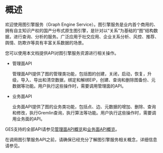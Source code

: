 # 概述<a name="ges_03_0001"></a>

欢迎使用图引擎服务（Graph Engine Service）。图引擎服务是业内首个商用的、拥有自主知识产权的国产分布式原生图引擎，是针对以“关系”为基础的“图”结构数据，进行查询、分析的服务。广泛应用于社交应用、企业关系分析、风控、推荐、舆情、防欺诈等具有丰富关系数据的场景。

您可以使用本文档提供API对图引擎服务资源进行相关操作。

-   管理面API

    管理面API提供了图的管理类功能，包括图的创建，关闭，启动，恢复，升级，导入、导出和清空数据，绑定和解绑EIP，创建、查询和删除图备份、元数据等功能。用户执行这些操作时，需要调用管理面的API。

-   业务面API

    业务面API提供了图的业务类功能，包括点、边、元数据的增加、删除、查询和修改，执行Gremlin查询，执行算法等功能。用户执行这些操作时，需要调用业务面的API。


GES支持的全部API请参见[管理面API概览](管理面API概览.md)和[业务面API概览](业务面API概览.md)。

在调用图引擎服务API之前，请确保已经充分了解图引擎服务相关概念，详细信息请参见。

